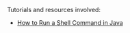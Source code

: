 Tutorials and resources involved:  
* [How to Run a Shell Command in Java](https://www.baeldung.com/run-shell-command-in-java)